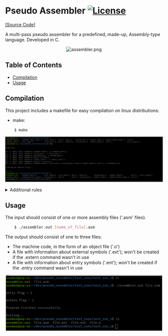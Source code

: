 # Pseudo Assembler [![License][license-badge]][license]

[license-badge]: https://img.shields.io/github/license/ajeetdsouza/zoxide?color=lightgray&style=flat-square
[license]: ./LICENSE

[[Source Code]][src]

[src]:          ./source

A multi-pass pseudo assembler for a predefined, made-up, Assembly-type language.
Developed in C.

<p align="center">
<img src="./images/assembler.png" alt="assembler.png" width="375" height="100">
</p>

## Table of Contents
- [Compilation](#Compilation)
- [Usage](#Usage)

## Compilation

This project includes a makefile for easy compilation on linux distributions:

* make:

```sh
    $ make
```

<p align="center">
  <img src="./images/make.png" alt="make.png" width="950">
</p>

<details><summary>Additional rules</summary>

</br>

* compile:

```sh
    $ make compile
```

<p align="center">
  <img src="./images/compile.png" alt="compile.png" width="650">
</p>

* clean:

```sh
    $ make clean
```

<p align="center">
  <img src="./images/clean.png" alt="clean.png" width="1000">
</p>

* rm:

```sh
    $ make rm
```

<p align="center">
  <img src="./images/rm.png" alt="rm.png" width="750">
</p>

* full_clean:

```sh
    $ make full_clean
```

<p align="center">
  <img src="./images/full_clean.png" alt="full_clean.png" width="900">
</p>

</details>

## Usage

The input should consist of one or more assembly files ('.asm' files).

```sh
    $ ./assembler.out [name_of_file].asm
```

The output should consist of one to three files:</br>
- The machine code, in the form of an object file ('.o')</br>
- A file with information about external symbols ('.ext'); won't be created if the .extern command wasn't in use</br>
- A file with information about entry symbols ('.ent'); won't be created if the .entry command wasn't in use</br>

<p align="center">
  <img src="./images/example_run.png" alt="example_run.png" width="500">
</p>

